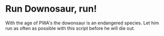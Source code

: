 # Run Downosaur, run!

With the age of PWA's the dowonsaur is an endangered species. Let him run as often as possible with this script before he will die out.
